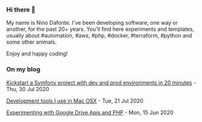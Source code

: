 ### Hi there 👋

My name is Nino Dafonte. I've been developing software, one way or another, for the past 20+ years. You'll find here experiments and templates, usually about #automation, #aws, #php, #docker, #terraform, #python and some other animals.

Enjoy and happy coding! 


### On my blog
<!-- blog starts -->
[Kickstart a Symfony project with dev and prod environments in 20 minutes](https://dafonte.dev/2020/07/30/kickstart-symfony-project-dev-and-production-in-20-minutes.html) - Thu, 30 Jul 2020 

[Development tools I use in Mac OSX](https://dafonte.dev/2020/07/21/development-tools-for-mac.html) - Tue, 21 Jul 2020 

[Experimenting with Google Drive Apis and PHP](https://dafonte.dev/2020/06/15/experimenting-with-google-drive-apis-and-php.html) - Mon, 15 Jun 2020 
<!-- blog ends -->